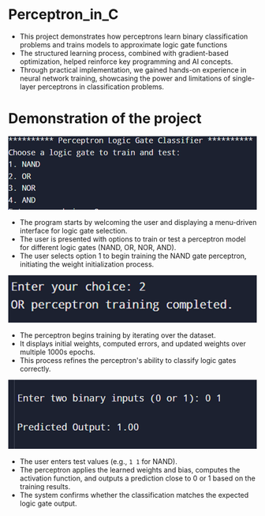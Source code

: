 # Perceptron_in_C
- This project demonstrates how perceptrons learn binary classification problems and trains models to approximate logic gate functions
- The structured learning process, combined with gradient-based optimization, helped reinforce key programming and AI concepts. 
- Through practical implementation, we gained hands-on experience in neural network training, showcasing the power and limitations of single-layer perceptrons in classification problems.

# Demonstration of the project

![1](./images/1.png)

- The program starts by welcoming the user and displaying a menu-driven interface for logic gate selection.
- The user is presented with options to train or test a perceptron model for different logic gates (NAND, OR, NOR, AND).
- The user selects option 1 to begin training the NAND gate perceptron, initiating the weight initialization process.

![1](./images/2.png)

- The perceptron begins training by iterating over the dataset.
- It displays initial weights, computed errors, and updated weights over multiple 1000s epochs.
- This process refines the perceptron's ability to classify logic gates correctly.

![1](./images/3.png)

- The user enters test values (e.g., `1 1` for NAND).
- The perceptron applies the learned weights and bias, computes the activation function, and outputs a prediction close to 0 or 1 based on the training results.
- The system confirms whether the classification matches the expected logic gate output.
